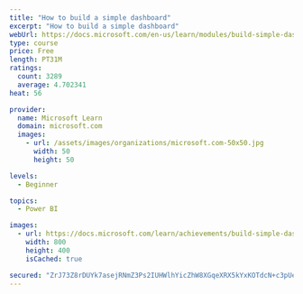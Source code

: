 ```yaml
---
title: "How to build a simple dashboard"
excerpt: "How to build a simple dashboard"
webUrl: https://docs.microsoft.com/en-us/learn/modules/build-simple-dashboard/
type: course
price: Free
length: PT31M
ratings:
  count: 3289
  average: 4.702341
heat: 56

provider:
  name: Microsoft Learn
  domain: microsoft.com
  images:
    - url: /assets/images/organizations/microsoft.com-50x50.jpg
      width: 50
      height: 50

levels:
  - Beginner

topics:
  - Power BI

images:
  - url: https://docs.microsoft.com/learn/achievements/build-simple-dashboard-social.png
    width: 800
    height: 400
    isCached: true

secured: "ZrJ73Z8rDUYk7asejRNmZ3Ps2IUHWlhYicZhW8XGqeXRX5kYxKOTdcN+c3pUefJm4WpwDMcyNuOLNoj9BGQ7gNYhDU62d210HJCY/YAI4tVvJlwtxFcDYs1OxU3iCY2l4Y55yAQllTSmKwNM+bW5p0QVGXoAl158E2tRpiDeRv1zZruTH6/u2GQ93LT3Gl1MQW7dMsIjUGvbZH89KQUvfsvV31IFtYCBaodAlrVfzhIQt+j2kUKVbqUb/XXdofyg/C0E4fVfh5fQ2i1OnBgfjZrefz6DgI8vTUWMQxJdQNJTxktMwsDcDv1kWmtlkv16N6vrgpZQoOa/RMoQR0JgV1zjEywmcGEHArdzHA/vEBfOCuysDzsKANMtGto+1M7FO3z252pvTih3DnOmqc9o0u2Ua9Ri2yvT94NyhXb7oDw=;Xln1xCa2+K3nd/Q16rF6pw=="
---
```


